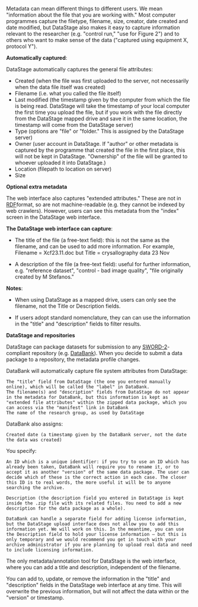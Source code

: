Metadata can mean different things to different users.  We mean "information about the file that you are working with."  Most computer programmes capture the filetype, filename, size, creator, date created and date modified, but DataStage also makes it easy to capture information relevant to the researcher (e.g. "control run," "use for Figure 2") and to others who want to make sense of the data ("captured using equipment X, protocol Y").

**Automatically captured**:

DataStage automatically captures the general file attributes:

* Created (when the file was first uploaded to the server, not necessarily when the data file itself was created)
* Filename (i.e. what you called the file itself)
* Last modified (the timestamp given by the computer from which the file is being read. DataStage will take the timestamp of your local computer the first time you upload the file, but if you work with the file directly from the DataStage mapped drive and save it in the same location, the timestamp will come from the DataStage server)
* Type (options are "file" or "folder." This is assigned by the DataStage server)
* Owner (user account in DataStage.  If "author" or other metadata is captured by the programme that created the file in the first place, this will not be kept in DataStage. "Ownership" of the file will be granted to whoever uploaded it into DataStage.)
* Location (filepath to location on server)
* Size


**Optional extra metadata**

The web interface also captures "extended attributes." These are not in [RDF](http://en.wikipedia.org/wiki/Resource_Description_Framework)format, so are not machine-readable (e.g. they cannot be indexed by web crawlers). However, users can see this metadata from the "index" screen in the DataStage web interface.

**The DataStage web interface can capture**:

* The title of the file (a free-text field): this is not the same as the filename, and can be used to add more information.  For example, Filename = Xcf23.11.doc but Title = crysallography data 23 Nov

* A description of the file (a free-text field): useful for further information, e.g. "reference dataset", "control - bad image quality", "file originally created by M Stefanos."


**Notes**:

* When using DataStage as a mapped drive, users can only see the filename, not the Title or Description fields.

* If users adopt standard nomenclature, they can can use the information in the "title" and "description" fields to filter results.

**DataStage and repositories**

DataStage can package datasets for submission to any [SWORD-2](http://swordapp.org/sword-v2/)-compliant repository (e.g. [DataBank](http://www.dataflow.ox.ac.uk/index.php/databank/db-about)).  When you decide to submit a data package to a repository, the metadata profile changes.

DataBank will automatically capture file system attributes from DataStage:

    The "title" field from DataStage (the one you entered manually online), which will be called the "label" in DataBank.
    The filename(s) and "description" fields from DataStage do not appear in the metadata for DataBank, but this information is kept as "extended file attributes" within the zipped data package, which you can access via the "manifest" link in DataBank
    The name of the research group, as used by DataStage

DataBank also assigns:

    Created date (a timestamp given by the DataBank server, not the date the data was created)

You specify:

    An ID which is a unique identifier: if you try to use an ID which has already been taken, DataBank will require you to rename it, or to accept it as another "version" of the same data package. The user can decide which of these is the correct action in each case. The closer this ID is to real words, the more useful it will be to anyone searching the archive.

    Description (the description field you entered in DataStage is kept inside the .zip file with its related files. You need to add a new description for the data package as a whole).

    DataBank can handle a separate field for adding license information, but the DataStage upload interface does not allow you to add this information yet. We will work on this. In the meantime, you can use the Description field to hold your license information – but this is only temporary and we would recommend you get in touch with your archive administrator if you are planning to upload real data and need to include licensing information.

The only metadata/annotation tool for DataStage is the web interface, where you can add a title and description, independent of the filename.

You can add to, update, or remove the information in the "title" and "description" fields in the DataStage web interface at any time. This will overwrite the previous information, but will not affect the data within or the "version" or timestamp.